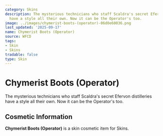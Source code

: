 ```yaml
---
category: Skins
description: The mysterious technicians who staff Scaldra's secret Efervon distilleries
  have a style all their own. Now it can be the Operator's too.
image: ../images/chymerist-boots-(operator)-06d0e60036.png
last_updated: '2025-09-17'
name: Chymerist Boots (Operator)
source: WFCD
tags:
- Skin
- Skins
tradable: false
type: Skin
---
```


# Chymerist Boots (Operator)

The mysterious technicians who staff Scaldra's secret Efervon distilleries have a style all their own. Now it can be the Operator's too.

## Cosmetic Information

**Chymerist Boots (Operator)** is a skin cosmetic item for Skins.

